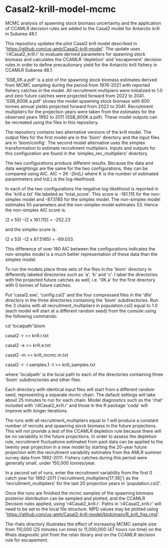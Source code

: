 # Casal2-krill-model-mcmc
MCMC analysis of spawning stock biomass uncertainty and the application of CCAMLR decision rules are added to the Casal2 model for Antarctic krill in Subarea 48.1
 
This repository updates the pilot Casal2 krill model described in 'https://github.com/us-amlr/Casal2-krill-model'. The update uses 'r4Casal2_krill.r' to evaluate derived parameters for spawning stock biomass and calculates the CCAMLR 'depletion' and 'escapement' decision rules in order to define precautionary yield for the Antarctic krill fishery in CCAMLR Subarea 48.1.

'SSB_0K.a.pdf' is a plot of the spawning stock biomass estimates derived from MCMC sampling during the period from 1976-2021 with reported fishery catches in the model. All recruitment multipiers were initialized to 1.0 and zero future catches were projected forward from 2022 to 2041. 'SSB_600K.a.pdf' shows the model spawning stock biomass with 600 tonnes annual yields projected forward from 2022 to 2041. Recruitment multipliers for the projection years were taken from the estimates for the observed years 1992 to 2011 (SSB_600K.a.pdf). These model outputs can be recreated using the files in this repository.

The repository contains two alternative versions of the krill model. The output files for the first model are in the 'biom' directory and the input files are in 'biom/config'. The second model alternative uses the simplex transformation to estimate recruitment multipliers. Inputs and outputs for this configuration are found in the 'simplex_rec_multipliers' directory.

The two configurations produce different results. Because the data and data weightings are the same for the two configurations, they can be compared using AIC. AIC = 2K -2ln(L) where K is the number of estimated parammeters and ln(L) is the log-likelihood. 

In each of the two configurations the negative log-likelihood is reported in the 'krill.e.txt' file labeled as 'total_score'. This score is -181.115 for the non-simplex model and -87.5165 for the simplex model. The non-simplex model estimates 55 parameters and the non-simplex model estimates 53. Hence the non-simplex AIC score is:

(2 x 55) -(2 x 181.115) = -252.23 

and the simplex score is:

(2 x 53) -(2 x 87.5165) = -69.033.

This difference of over 180 AIC between the configurations indicates the non-simplex model is a much better representation of these data than the simplex model.

To run the models place three sets of the files in the 'biom' directory in differently labeled directories such as 'a', 'b' and 'c'. I label the directories with the projected future catches as well, i.e. '0K.a' for the first directory with 0 tonnes of future catches.

Put 'casal2.exe', 'config.csl2' and the four compressed files in the 'dlls' directory in the three directories containing the 'biom' subdirectories.
Run the 3 chains with all recruitment_multipliers in population.csl2 equal to 1.0 (each model will start at a different random seed) from the console using the following commands:

cd 'localpath'\biom

casal2 -r >> krill.r.txt

casal2 -e >> krill.e.txt

casal2 -m >> krill_mcmc.m.txt

casal2 -r -i samples.1 -t >> krill_samples.txt

where 'localpath' is the local path to each of the directories containing three 'biom' subdirectories and other files.

Each directory with identical input files will start from a different random seed, representing a separate mcmc chain. The default settings will take about 25 minutes to run for each chain. Model diagnostics such as the 'rhat'  included with 'r4Casal2_krill.r' and those in the R package 'coda' will improve with longer iterations. 

The runs with all recruitment_multipliers equal to 1 will produce a constant number of recruits and spawning stock biomass in the future projections. This will not provide a test of the CCAMLR depletion rule because there will be no variability in the future projections. In order to assess the depletion rule, recruitment fluctuations estimated from past data can be applied to the twenty year projection in a new model by starting the 20-year future projection with the recruitment variability estimates from the AMLR summer survey data from 1992-2011. Fishery catches during this period were generally small, under 150,000 tonnes/year.

In a second set of runs, enter the recruitment variability from the first 0 catch year for 1992-2011 ('recruitment_multipliers[17:36]') as the 'recruitment_multipliers' for the last 20 projection years in 'population.csl2'. 

Once the runs are finished the mcmc samples of the spawning biomass posterior distribution can be sampled and plotted, and the CCAMLR Decision rules applied, using 'r4Casal2_krill.r'. Paths in 'r4Casal2_krill.r' will need to be set to the local file structure. MPD values may be plotted using 'https://github.com/us-amlr/Casal2-krill-model/blob/main/R_krill_figs.rmd'.

The rhats directory illustrates the effect of increasing MCMC sample size from 110,000 (25 minutes run time) to 11,000,000 (47 hours run time) on the Rhats diagnostic plot from the rstan library and on the CCAMLR decision rule for escapement.
